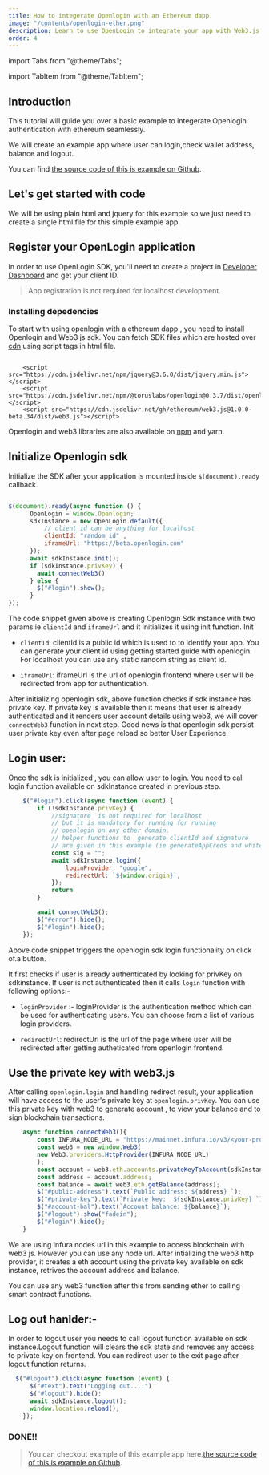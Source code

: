 ```yaml
---
title: How to integerate Openlogin with an Ethereum dapp.
image: "/contents/openlogin-ether.png"
description: Learn to use OpenLogin to integrate your app with Web3.js
order: 4
---
```


import Tabs from "@theme/Tabs";

import TabItem from "@theme/TabItem";

## Introduction

This tutorial will guide you over a basic example to integerate Openlogin authentication with ethereum seamlessly.

We will create an example app where user can login,check wallet address, balance and logout.



You can find [the source code of this is example on Github](https://github.com/himanshuchawla009/openlogin-web-example).

## Let's get started with code

We will be using plain html and jquery for this example so we just need to create a single html file for this simple example app.


## Register your OpenLogin application

In order to use OpenLogin SDK, you'll need to create a project in
[Developer Dashboard](https://developer.tor.us) and get your client ID.

> App registration is not required for localhost development.




### Installing depedencies

To start with using openlogin with a ethereum dapp , you need to install Openlogin and Web3 js sdk. You can fetch SDK files which are hosted over [cdn]("https://www.jsdelivr.com/package/npm/@toruslabs/openlogin") using script tags in html file.



```shell

    <script src="https://cdn.jsdelivr.net/npm/jquery@3.6.0/dist/jquery.min.js"></script>
    <script src="https://cdn.jsdelivr.net/npm/@toruslabs/openlogin@0.3.7/dist/openlogin.umd.min.js"></script>
    <script src="https://cdn.jsdelivr.net/gh/ethereum/web3.js@1.0.0-beta.34/dist/web3.js"></script>
```

Openlogin and web3 libraries are also available on [npm](https://www.npmjs.com/package/@toruslabs/openlogin) and yarn.


## Initialize Openlogin sdk

Initialize the SDK after your application is mounted inside `$(document).ready` callback.

```js

$(document).ready(async function () {
      OpenLogin = window.Openlogin;
      sdkInstance = new OpenLogin.default({
          // client id can be anything for localhost
          clientId: "random_id" ,
          iframeUrl: "https://beta.openlogin.com"
      });
      await sdkInstance.init();
      if (sdkInstance.privKey) {
        await connectWeb3()
      } else {
        $("#login").show();
      }
});
```

The code snippet given above is creating Openlogin Sdk instance  with two params ie `clientId` and `iframeUrl` and it initializes it using init function. Init

- `clientId`: clientId is a public id which is used to to identify your app. You can generate your client id using getting started guide with openlogin. For localhost you can use any static random string as client id.

- `iframeUrl`: iframeUrl is the url of openlogin frontend where user will be redirected from app for authentication.


After initializing openlogin sdk, above function checks if sdk instance has private key. If private key is available then it means that user is already authenticated and it renders user account details using web3, we will cover `connectWeb3` function in next step. Good news is that openlogin sdk persist user private key even after page reload so better User Experience.


## Login user:

Once the sdk is initialized , you can allow user to login. You need to call login function available on sdkInstance created in previous step.

```js
    $("#login").click(async function (event) {
        if (!sdkInstance.privKey) {
            //signature  is not required for localhost
            // but it is mandatory for running for running
            // openlogin on any other domain.
            // helper functions to  generate clientId and signature
            // are given in this example (ie generateAppCreds and whitelistOrigin).
            const sig = "";
            await sdkInstance.login({
                loginProvider: "google",
                redirectUrl: `${window.origin}`,
            });
            return
        }

        await connectWeb3();
        $("#error").hide();
        $("#login").hide();
    });
```

Above code snippet triggers the openlogin sdk login functionality on click of.a button.

It first checks if user is already authenticated by looking for privKey on sdkinstance. If user is not authenticated then it calls `login` function with following options:-

- `loginProvider` :- loginProvider is the authentication method which can be used for authenticating users. You can choose from a list of various login providers.

- `redirectUrl`: redirectUrl is the url of the page where user will be redirected after getting autheticated from openlogin frontend.

## Use the private key with web3.js

After calling `openlogin.login` and handling redirect result, your application will have access to the user's private key at `openlogin.privKey`. You can use this private key with web3 to generate account , to view your balance and to sign blockchain transactions.


```js
    async function connectWeb3(){
        const INFURA_NODE_URL = "https://mainnet.infura.io/v3/<your-project-id>";
        const web3 = new window.Web3(
        new Web3.providers.HttpProvider(INFURA_NODE_URL)
        );
        const account = web3.eth.accounts.privateKeyToAccount(sdkInstance.privKey);
        const address = account.address;
        const balance = await web3.eth.getBalance(address);
        $("#public-address").text(`Public address: ${address} `);
        $("#private-key").text(`Private key:  ${sdkInstance.privKey} `);
        $("#account-bal").text(`Account balance: ${balance}`);
        $("#logout").show("fadein");
        $("#login").hide();
    }
```

We are using infura nodes url in this example to access blockchain with web3 js. However you can use any node url. After intializing the web3 http provider, it creates a eth account using the private key available on sdk instance, retrives the account address and balance.

You can use any web3 function after this from sending ether to calling smart contract functions.

## Log out hanlder:-

In order to logout user you needs to call logout function available on sdk instance.Logout function will clears the sdk state and removes any access to private key on frontend. You can redirect user to the exit page after logout function returns.


```js
  $("#logout").click(async function (event) {
      $("#text").text("Logging out....")
      $("#logout").hide();
      await sdkInstance.logout();
      window.location.reload();
    });
```

### DONE!!
> You can checkout example of this example app here.[the source code of this is example on Github](https://github.com/himanshuchawla009/openlogin-web-example).
